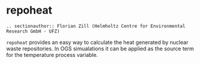 # repoheat

```{eval-rst}
.. sectionauthor:: Florian Zill (Helmholtz Centre for Environmental Research GmbH - UFZ)
```

`repoheat` provides an easy way to calculate the heat generated by nuclear
waste repositories. In OGS simualations it can be applied as the source term for
the temperature process variable.
